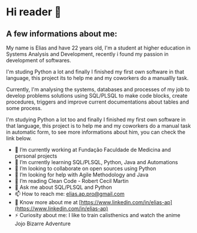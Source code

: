 # Hi reader 👋
## A few informations about me:<br>
<p>My name is Elias and have 22 years old, I'm a student at higher education in Systems Analysis and Development, recently i found my passion in development of softwares.</p>
<p>I'm studing Python a lot and finally I finished my first own software in that language, this project its to help me and my coworkers do a manuallly task.</p>
<p>Currently, I'm analysing the systems, databases and processes of my job to develop problems solutions using SQL/PLSQL to make code blocks, create procedures, triggers and improve current documentations about tables and some process.</p>
<p>I'm studying Python a lot too and finally I finished my first own software in that language, this project is to help me and my coworkers do a manual task in automatic form, to see more informations about him, you can check the link below.</p>

- 🔭 I’m currently working at Fundação Faculdade de Medicina and personal projects
- 🌱 I’m currently learning SQL/PLSQL, Python, Java and Automations 
- 👯 I’m looking to collaborate on open sources using Python
- 🤔 I’m looking for help with Agile Methodology and Java
- 📖 I’m reading Clean Code - Robert Cecil Martin
- 💬 Ask me about SQL/PLSQL and Python
- 📫 How to reach me: elias.ap.pro@gmail.com
- 📄 Know more about me at [https://www.linkedin.com/in/elias-ap](https://www.linkedin.com/in/elias-ap)
- ⚡ Curiosity about me: I like to train calisthenics and watch the anime Jojo Bizarre Adventure

